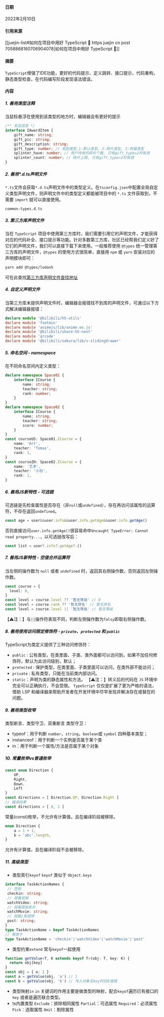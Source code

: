 #### 日期
2022年2月10日
#### 引用来源
[[juejin-list#如何在项目中用好 TypeScript 🤔 https juejin cn post 7058868160706904078|如何在项目中用好 TypeScript 🤔]]
#### 摘要
`TypeScript`增强了IDE功能，更好的代码提示、定义跳转、接口提示、代码重构，静态类型检查，在代码编写阶段发现语法错误。

 #### 内容
 ##### 1. 善用类型注释
 当鼠标悬浮在使用到该类型的地方时，编辑器会有更好的提示
 ```ts
/** 奖品信息 */
interface IAwardItem {  
	 gift_name: string;  
	 gift_pic: string;  
	 gift_description: string;  
	 gift_type: number; // 奖励类型,1:默认类型, 2:碎片类型, 3:祝福类型  
	 splinter_have: number; // 用户持有的碎片个数, 只有gift_type=2时有效  
	 splinter_count: number; // 碎片上限, 只有gift_type=2时有效  
}
 ```
##### 2. 善用*.d.ts声明文件
`*.ts`文件会获取`*.d.ts`声明文件中的类型定义。在`tsconfig.json`中配置全局自定义类型声明文件，则声明文件中的类型定义都能被项目中的 `*.ts` 文件获取到，不需要 `import` 就可以直接使用。
```
common-types.d.ts
```
##### 3. 第三方库声明文件
当在 `TypeScript` 项目中使用第三方库时，我们需要引用它的声明文件，才能获得对应的代码补全、接口提示等功能。针对多数第三方库，社区已经帮我们定义好了它们的声明文件，我们可以直接下载下来使用。一般推荐使用 `@types` 统一管理第三方库的声明文件，`@types` 的使用方式很简单，直接用 `npm` 或 `yarn` 安装对应的声明模块即可：
```bash
yarn add @types/lodash
```
可在此查找[第三方库声明文件查找地址](https://www.typescriptlang.org/dt/search?search=)
##### 4. 自定义声明文件
当第三方库未提供声明文件时，编辑器会报错找不到库的声明文件，可通过以下方式解决编辑器报错：
```ts
declare module '@bilibili/h5-utils'  
declare module 'fontmin'  
declare module 'animejs/lib/anime.es.js'  
declare module '@bilibili/share-h5-next'  
declare module 'qrcode'  
declare module '@bilibili/sakura/lib/v-slidingdrawer'
```
##### 5. 命名空间 - namespace
在不同命名空间内定义类型：
```ts
declare namespace Space01 {  
    interface ICourse {
		name: string;
		teacher: string;  
		rank: number;  
	}  
}  
declare namespace Space02 {  
    interface ICourse {  
		name: string;  
		teacher: string;  
		score: number;  
	}  
}  
const courseUS: Space01.ICourse = {  
	name: 'Art',  
	teacher: 'Tomas',  
	rank: 1,  
}  
const courseZH: Space02.ICourse = {  
	name: '艺术',  
	teacher: '小白',  
	rank: 1,  
}
```
##### 6. 善用JS新特性 - 可选链
可选链是先检查属性是否存在（非`null`或`undefined`），存在再访问该属性的运算符，不存在返回`undefined`。
```ts
const age = user&&user.info&&user.info.getAge&&user.info.getAge()  
```
否则直接访问`user.info.getAge()`很容易命中`Uncaught TypeError: Cannot read property...`，以可选链改写后：
```ts
const list = user?.info?.getAge?.()
```
##### 7. 善用JS新特性 - 空值合并运算符
当左侧的操作数为 `null` 或者 `undefined` 时，返回其右侧操作数，否则返回左侧操作数。
```ts
const course = {  
  level: 0,  
}  
const level = course.level ?? '暂无等级' // 0    
const level = course.rank ?? '暂无排名' // 暂无排名
const level = course.level || '暂无等级' // 暂无等级
```
【⚠️注：】与`||`操作符表现不同，判断左侧操作数为`falsy`即取右侧操作数。
##### 8. 善用使用访问限定修饰符 - `private`、`protected` 和 `public`
TypeScript为类定义提供了三种访问修饰符：
- `public` : 公有类型，在类里面、子类、类外面都可以访问到，如果不加任何修饰符，默认为此访问级别，默认；
- `protected` : 保护类型，在类里面、子类里面可以访问，在类外部不能访问；
- `private` : 私有类型，只能在当前类内部访问。
- `static`：声明为类的静态属性和方法。
【⚠️注：】转义后的代码在 `JS` 环境中完全可以正确执行，不会受限。 `TypeScript` 仅仅是扩展了更为严格的语法，借助 LSP 和编译器来帮助开发者在开发环境中尽早发现并解决存在或替在的问题。
##### 9. 善用类型收窄
类型断言、类型守卫、双重断言
类型守卫：
-   typeof：用于判断 `number`，`string`，`boolean`或 `symbol` 四种基本类型；
-   instanceof：用于判断一个实例是否属于某个类
-   in：用于判断一个属性/方法是否属于某个对象
##### 10. 常量枚举vs普通枚举
```ts
const enum Direction {  
	UP,  
	Right,  
	Down,  
	Left  
}
const directions = [ Direction.UP, Direction.Right ]
// 编译结果
const directions = [ 0, 1 ]
```
常量(const)枚举，不允许有计算值，且在编译阶段被移除。
```ts
enum Direction {  
	a = 1 + 1,  
	b = 'abc'.length,  
}
```
允许有计算值，且在编译阶段不会被移除。
##### 11. 高级类型
- 类型索引`keyof`
`keyof` 类似于 `Object.keys`
```ts
interface TaskActionNames {  
 // 签到  
 checkin: string;
 // 观看视频  
 watchVideo: string;
 // 观看限免影片  
 watchMovie: string;
 // 投稿/发视频  
 post: string;
}  
type TaskActionName = keyof TaskActionNames
// 等效于
type TaskActionName = 'checkin'|'watchVideo'|'watchMovie'|'post'
```
- 类型约束`extend`
常与`keyof`一起使用
```ts
function getValue<T, K extends keyof T>(obj: T, key: K) {  
  return obj[key]  
}  
const obj = { a: 1 }  
const a = getValue(obj, 'a') // 1  
const b = getValue(obj, 'b') // 传入对象无key时IDE报错
```
- 类型映射`in`
`in` 关键词的作用主要是做类型的映射，配合`keyof`遍历已有接口的 `key` 或者是遍历联合类型。
- ts内置类型
`Exclude`：排除相同属性
`Partial`：可选属性
`Required`：必须属性
`Pick`：选取属性
`Omit`：剔除属性